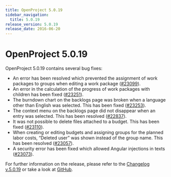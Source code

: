 ```yaml
---
title: OpenProject 5.0.19
sidebar_navigation:
  title: 5.0.19
release_version: 5.0.19
release_date: 2016-06-20
---
```


# OpenProject 5.0.19

OpenProject 5.0.19 contains several bug fixes:

  - An error has been resolved which prevented the assignment of work
    packages to groups when editing a work package
    ([#23099](https://community.openproject.org/wp/23099)).
  - An error in the calculation of the progress of work packages with
    children has been fixed
    ([#23251](https://community.openproject.org/wp/23251)).
  - The burndown chart on the backlogs page was broken when a language
    other than English was selected. This has been fixed
    ([#23253](https://community.openproject.org/wp/23253)).
  - The context menu on the backlogs page did not disappear when an
    entry was selected. This has been resolved
    ([#22837](https://community.openproject.org/wp/22837)).
  - It was not possible to delete files attached to a budget. This has
    been fixed
    ([#23110](https://community.openproject.org/wp/23110)).
  - When creating or editing budgets and assigning groups for the
    planned labor costs, “Deleted user” was shown instead of the group
    name. This has been resolved
    ([#23057](https://community.openproject.org/wp/23057)).
  - A security error has been fixed which allowed Angular injections in
    texts
    ([#23073](https://community.openproject.org/wp/23073)).

For further information on the release, please refer to the 
[Changelog v.5.0.19](https://community.openproject.org/versions/810) 
or take a look at 
[GitHub](https://github.com/opf/openproject/tree/v5.0.19).
